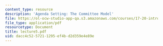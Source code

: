```yaml
---
content_type: resource
description: 'Agenda Setting: The Committee Model'
file: https://ol-ocw-studio-app-qa.s3.amazonaws.com/courses/17-20-introduction-to-the-american-political-process-spring-2004/dacc4c5257211295ef4bd2d359e4e89e_lecture5.pdf
file_type: application/pdf
resourcetype: Document
title: lecture5.pdf
uid: dacc4c52-5721-1295-ef4b-d2d359e4e89e
---
```

